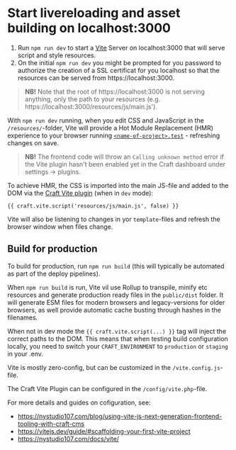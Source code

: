 # Start livereloading and asset building on localhost:3000

1. Run `npm run dev` to start a [Vite](https://vitejs.dev/) Server on localhost:3000 that will serve script and style resources.
1. On the initial `npm run dev` you might be prompted for you password to authorize the creation of a SSL certificat for you localhost so that the resources can be served from https://localhost:3000.

> **NB!** Note that the root of https://localhost:3000 is not serving anything, only the path to your resources (e.g. https://localhost:3000/resources/js/main.js').

With `npm run dev` running, when you edit CSS and JavaScript in the `/resources/`-folder, Vite will provide a Hot Module Replacement (HMR) experience to your browser running [`<name-of-project>.test`](http://<name-of-project>.test) - refreshing changes on save.

> **NB!** The frontend code will throw an `Calling unknown method` error if the Vite plugin hasn't been enabled yet in the Craft dashboard under settings -> plugins.

To achieve HMR, the CSS is imported into the main JS-file and added to the DOM via the [Craft Vite plugin](https://plugins.craftcms.com/vite) (when in `dev` mode):

```
{{ craft.vite.script('resources/js/main.js', false) }}
```

Vite will also be listening to changes in yor `template`-files and refresh the browser window when files change.

## Build for production

To build for production, run `npm run build` (this will typically be automated as part of the deploy pipelines).

When `npm run build` is run, Vite vil use Rollup to transpile, minify etc resources and generate production ready files in the `public/dist` folder. It will generate ESM files for modern browsers and legacy-versions for older browsers, as well provide automatic cache busting through hashes in the filenames.

When not in dev mode the `{{ craft.vite.script(...) }}` tag will inject the correct paths to the DOM. This means that when testing build configuration locally, you need to switch your `CRAFT_ENVIRONMENT` to `production` or `staging` in your .env.

Vite is mostly zero-config, but can be customized in the `/vite.config.js`-file.

The Craft Vite Plugin can be configured in the `/config/vite.php`-file.

For more details and guides on cofiguration, see:

- https://nystudio107.com/blog/using-vite-js-next-generation-frontend-tooling-with-craft-cms
- https://vitejs.dev/guide/#scaffolding-your-first-vite-project
- https://nystudio107.com/docs/vite/
